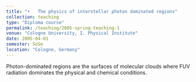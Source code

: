 ```yaml
---
title: "•	The physics of interstellar photon dominated regions"
collection: teaching
type: "Diploma course"
permalink: /teaching/2005-spring-teaching-1
venue: "Cologne University, I. Physical Institute"
date: 2005-04-01
semester: SoSe
location: "Cologne, Germany"
---
```


Photon-dominated regions are the surfaces of molecular clouds where FUV radiation dominates the physical and chemical conditions.
